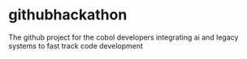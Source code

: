 # githubhackathon
The github project for the cobol developers integrating ai and legacy systems to fast track code development
